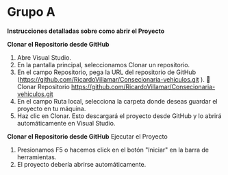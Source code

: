 # Grupo A

**Instrucciones detalladas sobre como abrir el Proyecto**

**Clonar el Repositorio desde GitHub**
1. Abre Visual Studio.
2. En la pantalla principal, seleccionamos Clonar un repositorio.
3. En el campo Repositorio, pega la URL del repositorio de GitHub (https://github.com/RicardoVillamar/Consecionaria-vehiculos.git ).
📝 Clonar Repositorio
https://github.com/RicardoVillamar/Consecionaria-vehiculos.git
4. En el campo Ruta local, selecciona la carpeta donde deseas guardar el proyecto en tu máquina.
5. Haz clic en Clonar. Esto descargará el proyecto desde GitHub y lo abrirá automáticamente en Visual Studio.

**Clonar el Repositorio desde GitHub**
Ejecutar el Proyecto
1. Presionamos F5 o hacemos click en el botón "Iniciar" en la barra de herramientas.
2. El proyecto debería abrirse automáticamente.

